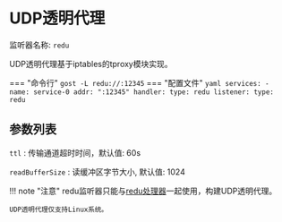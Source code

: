# UDP透明代理

监听器名称: `redu`

UDP透明代理基于iptables的tproxy模块实现。

=== "命令行"
    ```
	gost -L redu://:12345
	```
=== "配置文件"
    ```yaml
	services:
	- name: service-0
	  addr: ":12345"
	  handler:
		type: redu
	  listener:
		type: redu
	```

## 参数列表

`ttl`
:    传输通道超时时间，默认值: 60s

`readBufferSize`
:    读缓冲区字节大小, 默认值: 1024


!!! note "注意"
    redu监听器只能与[redu处理器](/components/handlers/redu/)一起使用，构建UDP透明代理。

    UDP透明代理仅支持Linux系统。
